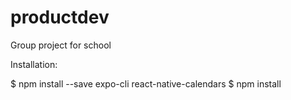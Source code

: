 # productdev
Group project for school

Installation:

$ npm install --save expo-cli react-native-calendars
$ npm install
